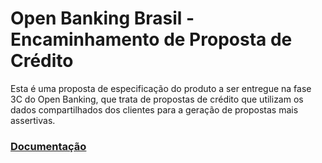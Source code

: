 # Open Banking Brasil - Encaminhamento de Proposta de Crédito

Esta é uma proposta de especificação do produto a ser entregue na fase 3C do Open Banking, que trata de propostas de crédito que utilizam os dados compartilhados dos clientes para a geração de propostas mais assertivas.

### [Documentação](./docs/index.md)